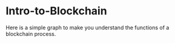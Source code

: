 # Intro-to-Blockchain
Here is a simple graph to make you understand the functions of a blockchain process.
